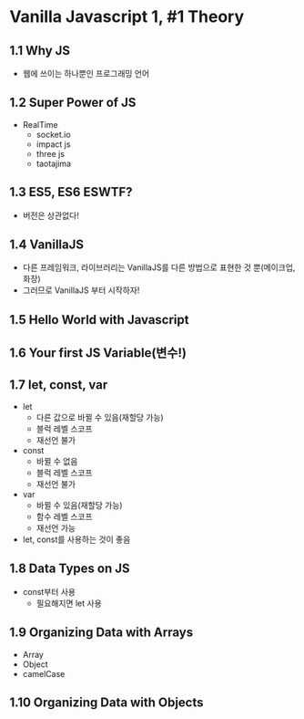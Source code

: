 # Vanilla Javascript 1, #1 Theory

## 1.1 Why JS

- 웹에 쓰이는 하나뿐인 프로그래밍 언어



## 1.2 Super Power of JS

- RealTime
  - socket.io
  - impact js
  - three js
  - taotajima



## 1.3  ES5, ES6 ESWTF?

- 버전은 상관없다!



## 1.4 VanillaJS

- 다른 프레임워크, 라이브러리는 VanillaJS를 다른 방법으로 표현한 것 뿐(메이크업, 화장)
- 그러므로 VanillaJS 부터 시작하자!



## 1.5 Hello World with Javascript



## 1.6 Your first JS Variable(변수!)



## 1.7 let, const, var

- let
  - 다른 값으로 바뀔 수 있음(재할당 가능)
  - 블럭 레벨 스코프
  - 재선언 불가
- const
  - 바뀔 수 없음
  - 블럭 레벨 스코프
  - 재선언 불가
- var
  - 바뀔 수 있음(재할당 가능)
  - 함수 레벨 스코프
  - 재선언 가능
- let, const를 사용하는 것이 좋음



## 1.8 Data Types on JS

- const부터 사용
  - 필요해지면 let 사용



## 1.9 Organizing Data with Arrays

- Array
- Object
- camelCase



## 1.10 Organizing Data with Objects

